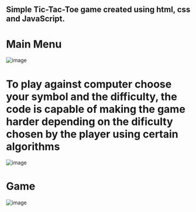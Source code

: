 ## Simple Tic-Tac-Toe game created using html, css and JavaScript.


# Main Menu

![image](https://github.com/renishalachhani/Tic-tac-toe/assets/77459598/da7f7782-7ffc-4d44-95c1-743da20b1f02)

# To play against computer choose your symbol and the difficulty, the code is capable of making the game harder depending on the dificulty chosen by the player using certain algorithms

![image](https://github.com/renishalachhani/Tic-tac-toe/assets/77459598/57c09ab8-af74-44de-8cbd-22155bba65ed)

# Game

![image](https://github.com/renishalachhani/Tic-tac-toe/assets/77459598/25e35219-659c-40af-a721-a35ad0aa6b09)





